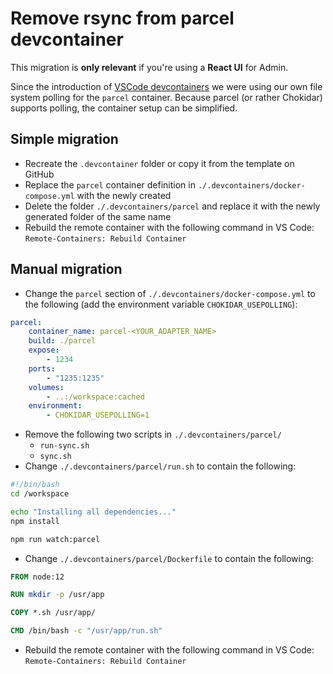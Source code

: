 # Remove rsync from parcel devcontainer

This migration is **only relevant** if you're using a **React UI** for Admin.

Since the introduction of [VSCode devcontainers](./20200902_vscode_devcontainers.md) we were using our own file system polling for the `parcel` container.
Because parcel (or rather Chokidar) supports polling, the container setup can be simplified.

## Simple migration

-   Recreate the `.devcontainer` folder or copy it from the template on GitHub
-   Replace the `parcel` container definition in `./.devcontainers/docker-compose.yml` with the newly created
-   Delete the folder `./.devcontainers/parcel` and replace it with the newly generated folder of the same name
-   Rebuild the remote container with the following command in VS Code:
    `Remote-Containers: Rebuild Container`

## Manual migration

-   Change the `parcel` section of `./.devcontainers/docker-compose.yml` to the following (add the environment variable `CHOKIDAR_USEPOLLING`):

```yml
parcel:
    container_name: parcel-<YOUR_ADAPTER_NAME>
    build: ./parcel
    expose:
        - 1234
    ports:
        - "1235:1235"
    volumes:
        - ..:/workspace:cached
    environment:
        - CHOKIDAR_USEPOLLING=1
```

-   Remove the following two scripts in `./.devcontainers/parcel/`
    -   `run-sync.sh`
    -   `sync.sh`
-   Change `./.devcontainers/parcel/run.sh` to contain the following:

```bash
#!/bin/bash
cd /workspace

echo "Installing all dependencies..."
npm install

npm run watch:parcel
```

-   Change `./.devcontainers/parcel/Dockerfile` to contain the following:

```Dockerfile
FROM node:12

RUN mkdir -p /usr/app

COPY *.sh /usr/app/

CMD /bin/bash -c "/usr/app/run.sh"
```

-   Rebuild the remote container with the following command in VS Code:
    `Remote-Containers: Rebuild Container`
